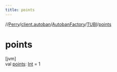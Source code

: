 ```yaml
---
title: points
---
```

//[Perry](../../../../index.html)/[client.autoban](../../index.html)/[AutobanFactory](../index.html)/[TUBI](index.html)/[points](points.html)



# points



[jvm]\
val [points](points.html): [Int](https://kotlinlang.org/api/latest/jvm/stdlib/kotlin/-int/index.html) = 1




